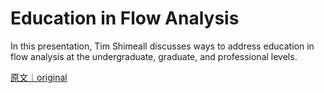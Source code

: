 
# Education in Flow Analysis

In this presentation, Tim Shimeall discusses ways to address education in flow analysis at the undergraduate, graduate, and professional levels.

[原文｜original](https://insights.sei.cmu.edu/library/education-in-flow-analysis/)
        